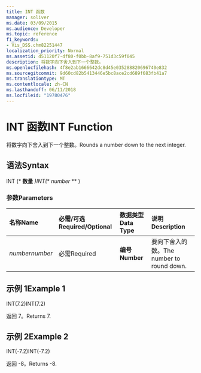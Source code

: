 ```yaml
---
title: INT 函数
manager: soliver
ms.date: 03/09/2015
ms.audience: Developer
ms.topic: reference
f1_keywords:
- Vis_DSS.chm82251447
localization_priority: Normal
ms.assetid: d51120f7-df80-f0bb-8af9-751d3c59f045
description: 将数字向下舍入到下一个整数。
ms.openlocfilehash: 4f8e2ab1666642dc8d45e035288820696740e832
ms.sourcegitcommit: 9d60cd82b5413446e5bc8ace2cd689f683fb41a7
ms.translationtype: MT
ms.contentlocale: zh-CN
ms.lasthandoff: 06/11/2018
ms.locfileid: "19780476"
---
```

# <a name="int-function"></a><span data-ttu-id="92e54-103">INT 函数</span><span class="sxs-lookup"><span data-stu-id="92e54-103">INT Function</span></span>

<span data-ttu-id="92e54-104">将数字向下舍入到下一个整数。</span><span class="sxs-lookup"><span data-stu-id="92e54-104">Rounds a number down to the next integer.</span></span>
  
## <a name="syntax"></a><span data-ttu-id="92e54-105">语法</span><span class="sxs-lookup"><span data-stu-id="92e54-105">Syntax</span></span>

<span data-ttu-id="92e54-106">INT (* **数量** *)</span><span class="sxs-lookup"><span data-stu-id="92e54-106">INT(** *number* ** )</span></span> 
  
### <a name="parameters"></a><span data-ttu-id="92e54-107">参数</span><span class="sxs-lookup"><span data-stu-id="92e54-107">Parameters</span></span>

|<span data-ttu-id="92e54-108">**名称**</span><span class="sxs-lookup"><span data-stu-id="92e54-108">**Name**</span></span>|<span data-ttu-id="92e54-109">**必需/可选**</span><span class="sxs-lookup"><span data-stu-id="92e54-109">**Required/Optional**</span></span>|<span data-ttu-id="92e54-110">**数据类型**</span><span class="sxs-lookup"><span data-stu-id="92e54-110">**Data Type**</span></span>|<span data-ttu-id="92e54-111">**说明**</span><span class="sxs-lookup"><span data-stu-id="92e54-111">**Description**</span></span>|
|:-----|:-----|:-----|:-----|
| <span data-ttu-id="92e54-112">_number_</span><span class="sxs-lookup"><span data-stu-id="92e54-112">_number_</span></span> <br/> |<span data-ttu-id="92e54-113">必需</span><span class="sxs-lookup"><span data-stu-id="92e54-113">Required</span></span>  <br/> |<span data-ttu-id="92e54-114">**编号**</span><span class="sxs-lookup"><span data-stu-id="92e54-114">**Number**</span></span> <br/> |<span data-ttu-id="92e54-115">要向下舍入的数。</span><span class="sxs-lookup"><span data-stu-id="92e54-115">The number to round down.</span></span>  <br/> |
   
## <a name="example-1"></a><span data-ttu-id="92e54-116">示例 1</span><span class="sxs-lookup"><span data-stu-id="92e54-116">Example 1</span></span>

<span data-ttu-id="92e54-117">INT(7.2)</span><span class="sxs-lookup"><span data-stu-id="92e54-117">INT(7.2)</span></span>
  
<span data-ttu-id="92e54-118">返回 7。</span><span class="sxs-lookup"><span data-stu-id="92e54-118">Returns 7.</span></span>
  
## <a name="example-2"></a><span data-ttu-id="92e54-119">示例 2</span><span class="sxs-lookup"><span data-stu-id="92e54-119">Example 2</span></span>

<span data-ttu-id="92e54-120">INT(-7.2)</span><span class="sxs-lookup"><span data-stu-id="92e54-120">INT(-7.2)</span></span>
  
<span data-ttu-id="92e54-121">返回 -8。</span><span class="sxs-lookup"><span data-stu-id="92e54-121">Returns -8.</span></span>
  

